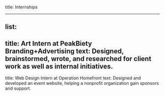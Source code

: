 title: Internships

----

list:
-
  title: Art Intern at PeakBiety Branding+Advertising
  text: Designed, brainstormed, wrote, and researched for client work as well as internal initiatives.
-
  title: Web Design Intern at Operation Homefront
  text: Designed and developed an event website, helping a nonprofit organization gain sponsors and support.
